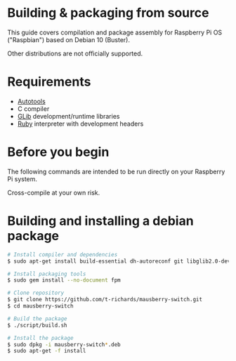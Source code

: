 # Building & packaging from source

This guide covers compilation and package assembly for Raspberry Pi OS ("Raspbian") based on Debian 10 (Buster).

Other distributions are not officially supported.

# Requirements

 - [Autotools][autotools]
 - C compiler
 - [GLib][glib] development/runtime libraries
 - [Ruby][ruby] interpreter with development headers

# Before you begin

The following commands are intended to be run directly on your Raspberry Pi system.

Cross-compile at your own risk.

# Building and installing a debian package

```bash
# Install compiler and dependencies
$ sudo apt-get install build-essential dh-autoreconf git libglib2.0-dev ruby ruby-dev

# Install packaging tools
$ sudo gem install --no-document fpm

# Clone repository
$ git clone https://github.com/t-richards/mausberry-switch.git
$ cd mausberry-switch

# Build the package
$ ./script/build.sh

# Install the package
$ sudo dpkg -i mausberry-switch*.deb
$ sudo apt-get -f install
```

[autotools]: https://en.wikipedia.org/wiki/GNU_Build_System
[glib]: https://en.wikipedia.org/wiki/GLib
[ruby]: https://www.ruby-lang.org/
